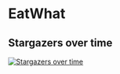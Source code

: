 # EatWhat

## Stargazers over time

[![Stargazers over time](https://starcharts.herokuapp.com/MetaWeng/shop.svg)](https://starcharts.herokuapp.com/MetaWeng/shop)
      
